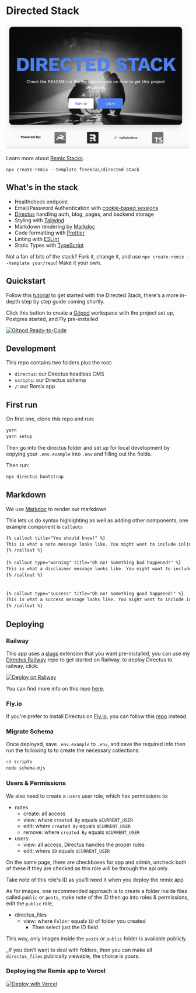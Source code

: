 # Directed Stack

![The Directed Stack](/assets/directed-stack.png)

Learn more about [Remix Stacks](https://remix.run/stacks).

```
npx create-remix --template freekrai/directed-stack
```

## What's in the stack

- Healthcheck endpoint
- Email/Password Authentication with [cookie-based sessions](https://remix.run/docs/en/v1/api/remix#createcookiesessionstorage)
- [Directus](https://directus.io) handling auth, blog, pages, and backend storage
- Styling with [Tailwind](https://tailwindcss.com/)
- Markdown rendering by [Markdoc](https://markdoc.dev)
- Code formatting with [Prettier](https://prettier.io)
- Linting with [ESLint](https://eslint.org)
- Static Types with [TypeScript](https://typescriptlang.org)

Not a fan of bits of the stack? Fork it, change it, and use `npx create-remix --template your/repo`! Make it your own.

## Quickstart

Follow this [tutorial](https://codedgeekery.com/blog/directed-stack) to get started with the Directed Stack, there's a more in-depth step by step guide coming shortly.


Click this button to create a [Gitpod](https://gitpod.io) workspace with the project set up, Postgres started, and Fly pre-installed

[![Gitpod Ready-to-Code](https://img.shields.io/badge/Gitpod-Ready--to--Code-blue?logo=gitpod)](https://gitpod.io/from-referrer/)

## Development

This repo contains two folders plus the root:

- `directus`: our Directus headless CMS
- `scripts`: our Directus schema
- `/`: our Remix app

## First run

On first one, clone this repo and run:

```bash
yarn
yarn setup
```

Then go into the directus folder and set up for local development by copying your `.env.example` into `.env` and filling out the fields.

Then run:

```bash
npx directus bootstrap
```

## Markdown 

We use [Markdoc](https://markdoc.dev/) to render our markdown.

This lets us do syntax highlighting as well as adding other components, one example component is `callouts`

```markdown
{% callout title="You should know!" %}
This is what a note message looks like. You might want to include inline code in it. Or maybe you’ll want to include a link in it. I don’t think we should get too carried away with other scenarios like lists or tables — that would be silly.
{% /callout %}

{% callout type="warning" title="Oh no! Something bad happened!" %}
This is what a disclaimer message looks like. You might want to include inline code in it. Or maybe you’ll want to include a link in it. I don’t think we should get too carried away with other scenarios like lists or tables — that would be silly.
{% /callout %}


{% callout type="success" title="Oh no! Something good happened!" %}
This is what a success message looks like. You might want to include inline code in it. Or maybe you’ll want to include a link in it. I don’t think we should get too carried away with other scenarios like lists or tables — that would be silly.
{% /callout %}
```

## Deploying

### Railway

This app uses a [slugs](https://github.com/dimitrov-adrian/directus-extension-wpslug-interface) extension that you want pre-installed, you can use my [Directus Railway](https://github.com/freekrai/directus-railway) repo to get started on Railway, to deploy Directus to railway, click:

[![Deploy on Railway](https://railway.app/button.svg)](https://railway.app/new/template/_dszdt?referralCode=codedgeekery)

You can find more info on this repo [here](https://codedgeekery.com/blog/directus-railway).

### Fly.io

If you're prefer to install Directus on [Fly.io](http://fly.io), you can follow this [repo](https://github.com/freekrai/directus-fly) instead.

### Migrate Schema

Once deployed, save `.env.example` to `.env`, and save the required info then run the following to to create the necessary collections:

```bash
cd scripts
node schema.mjs
```

### Users & Permissions

We also need to create a `users` user role, which has permissions to:

- notes
   - create: all access
   - view: where `created By` equals `$CURRENT_USER`
   - edit: where `created By` equals `$CURRENT_USER`
   - remove: where `created By` equals `$CURRENT_USER`
- users:
   - view: all access, Directus handles the proper rules
   - edit: where `ID` equals `$CURRENT_USER`

On the same page, there are checkboxes for app and admin, uncheck both of these if they are checked as this role will be through the api only. 

Take note of this role's ID as you'll need it when you deploy the remix app

As for images, one recommended approach is to create a folder inside files called `public` or `posts`, make note of the ID then go into roles & permissions, edit the `public` role, 

- directus_files
  - view: where `Folder` equals `ID` of folder you created
     - Then select just the ID field
  
This way, only images inside the `posts` or `public` folder is available publicly.

_If you don't want to deal with folders, then you can make all `directus_files` publically viewable, the choice is yours.

### Deploying the Remix app to Vercel

[![Deploy with Vercel](https://vercel.com/button)](https://vercel.com/new/clone?repository-url=https%3A%2F%2Fgithub.com%2Ffreekrai%2Fdirected-stack&env=SESSION_SECRET,DIRECTUS_URL,DIRECTUS_STATIC_TOKEN,DIRECTUS_USER_ROLE)
